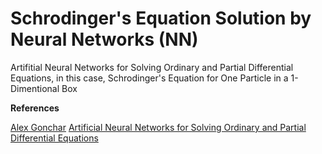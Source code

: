 # Schrodinger's Equation Solution by Neural Networks (NN)
Artifitial Neural Networks for Solving Ordinary and Partial Differential Equations, in this case, Schrodinger's Equation for One Particle in a 1-Dimentional Box


**References**

[Alex Gonchar](https://github.com/Rachnog/Neural-Networks-for-Differential-Equations)
[Artificial Neural Networks for Solving Ordinary and Partial Differential Equations](https://arxiv.org/pdf/physics/9705023.pdf)
